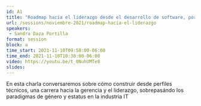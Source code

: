 ```yaml
---
id: A1
title: "Roadmap hacia el liderazgo desde el desarrollo de software, por Oracle"
url: /sessions/noviembre-2021/roadmap-hacia-el-liderazgo
speakers:
 - Sandra Daza Portilla
format: session
block: a
time_start: 2021-11-10T09:50:00-06:00
time_end: 2021-11-10T10:30:00-06:00
video: https://youtu.be/t_0NuhUMTe8
slides:
---
```


En esta charla conversaremos sobre cómo construir desde perfiles técnicos, una carrera hacia la gerencia y el liderazgo, sobrepasándo los paradigmas de género y estatus en la industria IT
